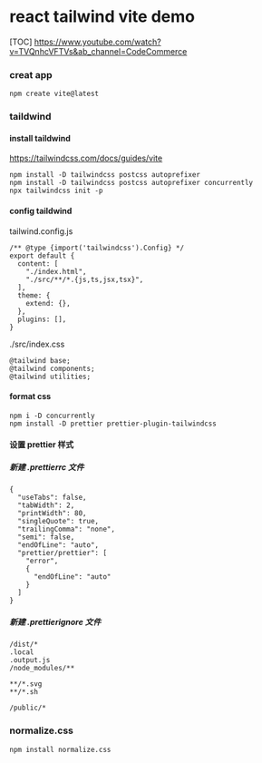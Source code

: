 # react tailwind vite demo

[TOC]
https://www.youtube.com/watch?v=TVQnhcVFTVs&ab_channel=CodeCommerce
### creat app

```
npm create vite@latest

```


### taildwind

#### install taildwind

https://tailwindcss.com/docs/guides/vite

```
npm install -D tailwindcss postcss autoprefixer
npm install -D tailwindcss postcss autoprefixer concurrently
npx tailwindcss init -p

```

#### config taildwind

tailwind.config.js

```
/** @type {import('tailwindcss').Config} */
export default {
  content: [
    "./index.html",
    "./src/**/*.{js,ts,jsx,tsx}",
  ],
  theme: {
    extend: {},
  },
  plugins: [],
}
```

./src/index.css

```
@tailwind base;
@tailwind components;
@tailwind utilities;
```

#### format css


```
npm i -D concurrently
npm install -D prettier prettier-plugin-tailwindcss

```
#### 设置 prettier 样式
##### 新建 .prettierrc 文件

```
{
  "useTabs": false,
  "tabWidth": 2,
  "printWidth": 80,
  "singleQuote": true,
  "trailingComma": "none",
  "semi": false,
  "endOfLine": "auto",
  "prettier/prettier": [
    "error",
    {
      "endOfLine": "auto"
    }
  ]
}
```
##### 新建 .prettierignore 文件
```
/dist/*
.local
.output.js
/node_modules/**

**/*.svg
**/*.sh

/public/*

```

### normalize.css

`npm install normalize.css`

